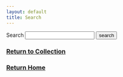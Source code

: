```yaml
---
layout: default
title: Search
---
```


<form action="{{ site.baseurl }}/search.html" method="get">
  <label for="search-box">Search</label>
  <input type="text" id="search-box" name="query">
  <input type="submit" value="search">
</form>

<ul id="search-results"></ul>  

<script>
  window.store = {
    {% for resource in site.resources %}
      "{{ resource.url | slugify }}": {
        "title": "{{ resource.title | xml_escape }}",
        "author": "{{ resource.author | xml_escape }}",
        "category": "{{ resource.category | xml_escape }}",
        "content": {{ resource.content | strip_html | strip_newlines | jsonify }},
        "url": "{{ resource.url | xml_escape }}"
      }
      {% unless forloop.last %},{% endunless %}
    {% endfor %}
  };
</script>
<script src="{{ site.baseurl }}/assets/js/lunr.js"></script>
<script src="{{ site.baseurl }}/assets/js/search.js"></script>



### [Return to Collection](https://MatSciEdu.github.io/DSM-CORE/resource-collection)  
### [Return Home](https://MatSciEdu.github.io/DSM-CORE)
